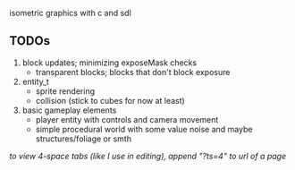 isometric graphics with c and sdl

## TODOs
1) block updates; minimizing exposeMask checks
	- transparent blocks; blocks that don't block exposure
2) entity\_t
	- sprite rendering
	- collision (stick to cubes for now at least)
3) basic gameplay elements
	- player entity with controls and camera movement
	- simple procedural world with some value noise and maybe structures/foliage or smth

*to view 4-space tabs (like I use in editing), append "?ts=4" to url of a page*
